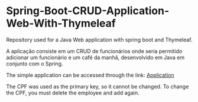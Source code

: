 # Spring-Boot-CRUD-Application-Web-With-Thymeleaf
Repository used for a Java Web application with spring boot and Thymeleaf.

A aplicação consiste em um CRUD de funcionários onde seria permitido adicionar um funcionário e um café da manhã, desenvolvido em Java em conjunto com o Spring.

The simple application can be accessed through the link: [Application](https://unidac-challenge.herokuapp.com/) 

The CPF was used as the primary key, so it cannot be changed. To change the CPF, you must delete the employee and add again.

